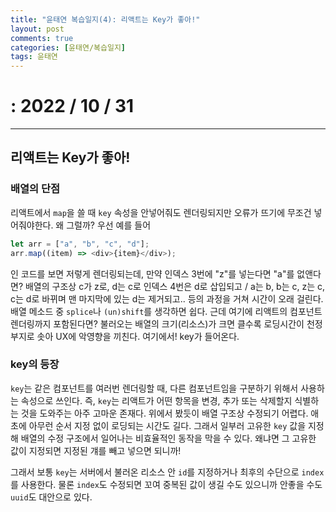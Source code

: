```yaml
---
title: "윤태연 복습일지(4): 리액트는 Key가 좋아!"
layout: post
comments: true
categories: [윤태연/복습일지]
tags: 윤태연
---
```


# : 2022 / 10 / 31

---

## 리액트는 Key가 좋아!

### 배열의 단점

리액트에서 `map`을 쓸 때 `key` 속성을 안넣어줘도 렌더링되지만 오류가 뜨기에 무조건 넣어줘야한다. 왜 그럴까?
우선 예를 들어

```js
let arr = ["a", "b", "c", "d"];
arr.map((item) => <div>{item}</div>);
```

인 코드를 보면 저렇게 렌더링되는데, 만약 인덱스 3번에 "z"를 넣는다면 "a"를 없앤다면?
배열의 구조상 c가 z로, d는 c로 인덱스 4번은 d로 삽입되고 / a는 b, b는 c, z는 c, c는 d로 바뀌며 맨 마지막에 있는 d는 제거되고.. 등의 과정을 거쳐 시간이 오래 걸린다. 배열 메소드 중 `splice`나 `(un)shift`를 생각하면 쉽다. 근데 여기에 리액트의 컴포넌트 렌더링까지 포함된다면? 불러오는 배열의 크기(리소스)가 크면 클수록 로딩시간이 천정부지로 솟아 UX에 악영향을 끼친다.
여기에서! key가 들어온다.

### key의 등장

`key`는 같은 컴포넌트를 여러번 렌더링할 때, 다른 컴포넌트임을 구분하기 위해서 사용하는 속성으로 쓰인다. 즉, `key`는 리액트가 어떤 항목을 변경, 추가 또는 삭제할지 식별하는 것을 도와주는 아주 고마운 존재다. 위에서 봤듯이 배열 구조상 수정되기 어렵다. 애초에 아무런 순서 지정 없이 로딩되는 시간도 길다. 그래서 일부러 고유한 `key` 값을 지정해 배열의 수정 구조에서 일어나는 비효율적인 동작을 막을 수 있다. 왜냐면 그 고유한 값이 지정되면 지정된 걔를 빼고 넣으면 되니까!

그래서 보통 `key`는 서버에서 불러온 리소스 안 `id`를 지정하거나 최후의 수단으로 `index`를 사용한다. 물론 `index`도 수정되면 꼬여 중복된 값이 생길 수도 있으니까 안좋을 수도
`uuid`도 대안으로 있다.
